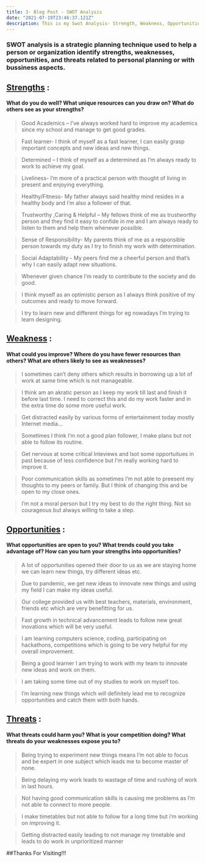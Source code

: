 ```yaml
---
title: 3- Blog Post - SWOT Analysis
date: "2021-07-19T23:46:37.121Z"
description: This is my Swot Analysis- Strength, Weakness, Opportunities, Threats
---
```


### SWOT analysis is a strategic planning technique used to help a person or organization identify strengths, weaknesses, opportunities, and threats related to personal planning or with bussiness aspects.

## <u>Strengths</u> :

#### What do you do well? What unique resources can you draw on? What do others see as your strengths?

> Good Academics – I’ve always worked hard to improve my academics since my school and manage to get good grades.

> Fast learner- I think of myself as a fast learner, I can easily grasp important concepts and new ideas and new things.

> Determined – I think of myself as a determined as I’m always ready to work to achieve my goal.

> Liveliness- I’m more of a practical person with thought of living
> in present and enjoying everything.

> Healthy/Fitness- My father always said healthy mind resides in
> a healthy body and I’m also a follower of that.

> Trustworthy ,Caring & Helpful – My fellows think of me as
> trustworthy person and they find it easy to confide in me and I
> am always ready to listen to them and help them whenever
> possible.

> Sense of Responsibility- My parents think of me as a
> responsible person towards my duty as I try to finish my work with determination.

> Social Adaptability - My peers find me a cheerful person and that’s why I can easily adapt new situations.

> Whenever given chance I’m ready to contribute to the society and do good.

> I think myself as an optimistic person as I always think positive of my outcomes and ready to move forward.

> I try to learn new and different things for eg nowadays I’m trying to learn designing.

## <u>Weakness</u> :

#### What could you improve? Where do you have fewer resources than others? What are others likely to see as weaknesses?

> I sometimes can’t deny others which results in borrowing up a lot of work at same time which is not manageable.

> I think am an akratic person as I keep my work till last and finish it before last time. I need to correct this and do
> my work faster and in the extra time do some more useful work.

> Get distracted easily by various forms of entertainment today mostly Internet media...

> Sometimes I think I’m not a good plan follower, I make plans but not able to follow its routine.

> Get nervous at some critical Inteviews and lsot some opportuitues
> in past because of less confidence but I’m really working hard to
> improve it.

> Poor communication skills as sometimes I’m not able to preesent
> my thoughts to my peers or family. But I think of changing this
> and be open to my close ones.

> I’m not a moral person but I try my best to do the right thing.
> Not so courageous but always willing to take a step.

## <u>Opportunities</u> :

#### What opportunities are open to you? What trends could you take advantage of? How can you turn your strengths into opportunities?

> A lot of opportunities opened their door to us as we are
> staying home we can learn new things, try different ideas
> etc.

> Due to pandemic, we get new ideas to innovate new things
> and using my field I can make my ideas useful.

> Our college provided us with best teachers, materials,
> environment, friends etc which are very benefitting for us.

> Fast growth in technical advancement leads to follow new
> great inovations which will be very useful.

> I am learning computers science, coding, participating on
> hackathons, competitions which is going to be very helpful
> for my overall improvement.

> Being a good learner I am trying to work with my team to
> innovate new ideas and work on them.

> I am taking some time out of my studies to work on myself
> too.

> I’m learning new things which will definitely lead me to
> recognize opportunities and catch them with both hands.

## <u>Threats</u> :

#### What threats could harm you? What is your competition doing? What threats do your weaknesses expose you to?

> Being trying to experiment new things means I’m not able
> to focus and be expert in one subject which leads me to
> become master of none.

> Being delaying my work leads to wastage of time and
> rushing of work in last hours.

> Not having good communication skills is causing me
> problems as I’m not able to connect to more people.

> I make timetables but not able to follow for a long time
> but i’m working on improving it.

> Getting distracted easily leading to not manage my
> timetable and leads to do work in unprioritized manner


##Thanks For Visiting!!!